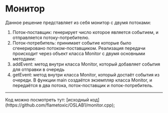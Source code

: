 <H1> Монитор </H1>

Данное решение представляет из себя монитор с двумя потоками:
1. Поток-поставщик: генерирует число которое является событием, и отправляется потоку-потребителю.
2. Поток-потребитель: принимает событие которые было сгенерировано потоком-поставщиком.
Реализация передачи происходит через объект класса Monitor с двумя основными методами:
1. addEvent: метод внутри класса Monitor, который добавляет события для отправки в очередь
2. getEvent: метод внутри класса Monitor, который достаёт события из очереди.
В функции main создаётся экземпляр класса Monitor, и передаётся в два потока, поток-поставщик и поток-потребитель.
<hr>
Код можно посмотреть тут: [исходный код](https://github.com/flametoxic/OSLAB1/monitor.cpp);


